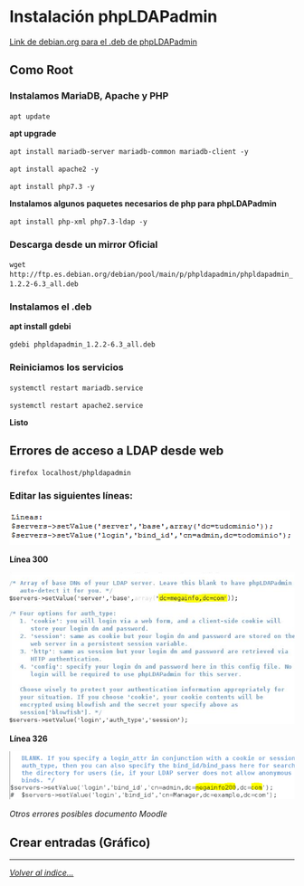 # Instalación phpLDAPadmin
[Link de debian.org para el .deb de phpLDAPadmin](https://directory.apache.org/studio/download/download-linux.html)
## Como Root

### Instalamos MariaDB, Apache y PHP

``apt update``

**apt upgrade**

``apt install mariadb-server mariadb-common mariadb-client -y``

``apt install apache2 -y``

``apt install php7.3 -y``

**Instalamos algunos paquetes necesarios de php para phpLDAPadmin**

``apt install php-xml php7.3-ldap -y``

### Descarga desde un mirror Oficial

``wget http://ftp.es.debian.org/debian/pool/main/p/phpldapadmin/phpldapadmin_1.2.2-6.3_all.deb``

### Instalamos el .deb

**apt install gdebi**
  
``gdebi phpldapadmin_1.2.2-6.3_all.deb``

### Reiniciamos los servicios

``systemctl restart mariadb.service ``

``systemctl restart apache2.service ``

**Listo**

## Errores de acceso a LDAP  desde web

``firefox localhost/phpldapadmin``

### Editar las siguientes líneas:

![lineas](../../imagenes/phpldapadmin.png)

**Línea 300**

![Conexion2](../../imagenes/phpldapadmin2.png)

**Línea 326**

![Conexion3](../../imagenes/phpldapadmin3.png)

*Otros errores posibles documento Moodle*

## Crear entradas (Gráfico)

<!-- *[Algunas capturas varias de como crear entradas...](../../imagenes/capturas)* -->
_________________________________________________
*[Volver al indice...](../../README.md)*